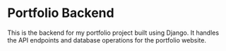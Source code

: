 # Portfolio Backend

This is the backend for my portfolio project built using Django. It handles the API endpoints and database operations for the portfolio website.
